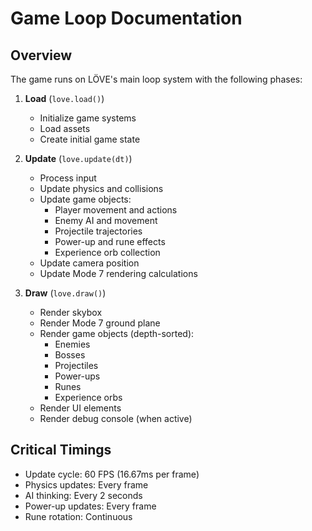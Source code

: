 # Game Loop Documentation

## Overview
The game runs on LÖVE's main loop system with the following phases:

1. **Load** (`love.load()`)
   - Initialize game systems
   - Load assets
   - Create initial game state

2. **Update** (`love.update(dt)`)
   - Process input
   - Update physics and collisions
   - Update game objects:
     - Player movement and actions
     - Enemy AI and movement
     - Projectile trajectories
     - Power-up and rune effects
     - Experience orb collection
   - Update camera position
   - Update Mode 7 rendering calculations

3. **Draw** (`love.draw()`)
   - Render skybox
   - Render Mode 7 ground plane
   - Render game objects (depth-sorted):
     - Enemies
     - Bosses
     - Projectiles
     - Power-ups
     - Runes
     - Experience orbs
   - Render UI elements
   - Render debug console (when active)

## Critical Timings
- Update cycle: 60 FPS (16.67ms per frame)
- Physics updates: Every frame
- AI thinking: Every 2 seconds
- Power-up updates: Every frame
- Rune rotation: Continuous